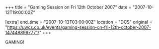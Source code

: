 +++
title = "Gaming Session on Fri 12th October 2007"
date = "2007-10-12T19:00:00Z"

[extra]
end_time = "2007-10-13T03:00:00Z"
location = "DCS"
original = "https://uwcs.co.uk/events/gaming-session-on-fri-12th-october-2007-1474488997771/"
+++

GAMING\!

